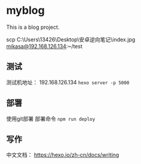 # myblog
This is a blog project.

scp C:\Users\13426\Desktop\安卓逆向笔记\index.jpg mikasa@192.168.126.134:~/test

## 测试
测试机地址： 192.168.126.134
`hexo server -p 5000`

## 部署
使用git部署
部署命令 `npm run deploy`

## 写作
中文文档： https://hexo.io/zh-cn/docs/writing
